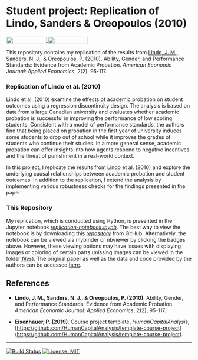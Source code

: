 # Student project: Replication of Lindo, Sanders & Oreopoulos (2010)

<a href="https://nbviewer.jupyter.org/github/amageh/replication-performance-standards/blob/master/replication-notebook.ipynb"
   target="_parent">
   <img align="center" 
  src="https://raw.githubusercontent.com/jupyter/design/master/logos/Badges/nbviewer_badge.png" 
      width="109" height="20"> 
</a> 
<a href="https://mybinder.org/v2/gh/amageh/replication-performance-standards/master?filepath=replication-notebook.ipynb"
    target="_parent">
    <img align="center"
       src="https://mybinder.org/badge_logo.svg"
       width="109" height="20">
</a>



This repository contains my replication of the results from [Lindo, J. M., Sanders, N. J., & Oreopoulos, P. (2010)](https://www.aeaweb.org/articles?id=10.1257/app.2.2.95). Ability, Gender, and Performance Standards: Evidence from Academic Probation. _American Economic Journal: Applied Economics_, 2(2), 95-117.
 

### Replication of Lindo et al. (2010)

Lindo et al. (2010) examine the effects of academic probation on student outcomes using a regression discontinuity design. The analysis is based on data from a large Canadian university and evaluates whether academic probation is successful in improving the performance of low scoring students. Consistent with a model of performance standards, the authors find that being placed on probation in the first year of university induces some students to drop out of school while it improves the grades of students who continue their studies. In a more general sense, academic probation can offer insights into how agents respond to negative incentives and the threat of punishment in a real-world context.

In this project, I replicate the results from Lindo et al. (2010) and explore the underlying causal relationships between academic probation and student outcomes. In addition to the replication, I extend the analysis by implementing various robustness checks for the findings presented in the paper.

### This Repository

My replication, which is conducted using Python, is presented in the Jupyter notebook [_replication-notebook.ipynb_](https://github.com/amageh/replication-performance-standards/blob/master/replication-notebook.ipynb). The best way to view the notebook is by downloading this [_repository_](https://github.com/amageh/replication-performance-standards) from GitHub. Alternatively, the notebook can be viewed via mybinder or nbviewer by clicking the badges above. However, these viewing options may have issues with displaying images or coloring of certain parts (missing images can be viewed in the folder [_files_](https://github.com/amageh/replication-performance-standards/tree/master/files)). The original paper as well as the data and code provided by the authors can be accessed [here](https://www.aeaweb.org/articles?id=10.1257/app.2.2.95). 

## References

* __Lindo, J. M., Sanders, N. J., & Oreopoulos, P. (2010)__. Ability, Gender, and Performance Standards: Evidence from Academic Probation. _American Economic Journal: Applied Economics_, 2(2), 95-117.

* __Eisenhauer, P. (2019)__. Course project template, _HumanCapitalAnalysis_, [https://github.com/HumanCapitalAnalysis/template-course-project](https://github.com/HumanCapitalAnalysis/template-course-project).


--- 
[![Build Status](https://travis-ci.com/amageh/replication-performance-standards.svg?token=aeDYCzdxUYKzxPmFNa2V&branch=master)](https://travis-ci.com/amageh/replication-performance-standards)
</a> 
[![License: MIT](https://img.shields.io/badge/License-MIT-blue.svg)](https://github.com/amageh/replication-performance-standards/blob/master/LICENSE) 
</a> 

